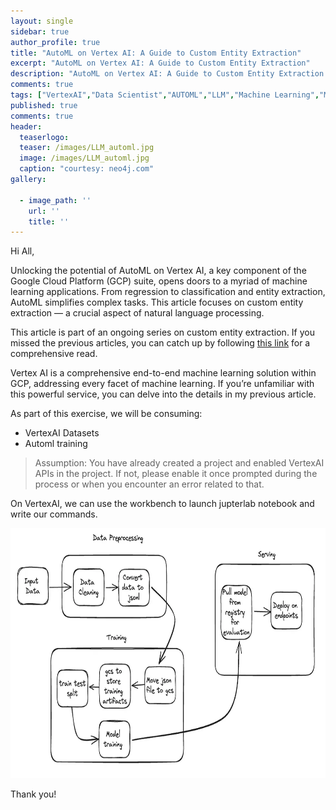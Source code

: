 ```yaml
---
layout: single
sidebar: true
author_profile: true
title: "AutoML on Vertex AI: A Guide to Custom Entity Extraction"
excerpt: "AutoML on Vertex AI: A Guide to Custom Entity Extraction"
description: "AutoML on Vertex AI: A Guide to Custom Entity Extraction."
comments: true
tags: ["VertexAI","Data Scientist","AUTOML","LLM","Machine Learning","ML System Design"]
published: true
comments: true
header:
  teaserlogo:
  teaser: /images/LLM_automl.jpg
  image: /images/LLM_automl.jpg
  caption: "courtesy: neo4j.com"
gallery:

  - image_path: ''
    url: ''
    title: ''
---
```


Hi All,

Unlocking the potential of AutoML on Vertex AI, a key component of the Google Cloud Platform (GCP) suite, opens doors to a myriad of machine learning applications. From regression to classification and entity extraction, AutoML simplifies complex tasks. This article focuses on custom entity extraction — a crucial aspect of natural language processing.

This article is part of an ongoing series on custom entity extraction. If you missed the previous articles, you can catch up by following [this link](https://ashishtele.github.io/2023/11/NER.html) for a comprehensive read.

Vertex AI is a comprehensive end-to-end machine learning solution within GCP, addressing every facet of machine learning. If you’re unfamiliar with this powerful service, you can delve into the details in my previous article.

As part of this exercise, we will be consuming:

* VertexAI Datasets
* Automl training

> Assumption: You have already created a project and enabled VertexAI APIs in the project. If not, please enable it once prompted during the process or when you encounter an error related to that.

On VertexAI, we can use the workbench to launch jupterlab notebook and write our commands.

<p align="center">
  <img width="700" height="400" src="/images/LLM_automl_1.jpg">
</p>

Thank you!
